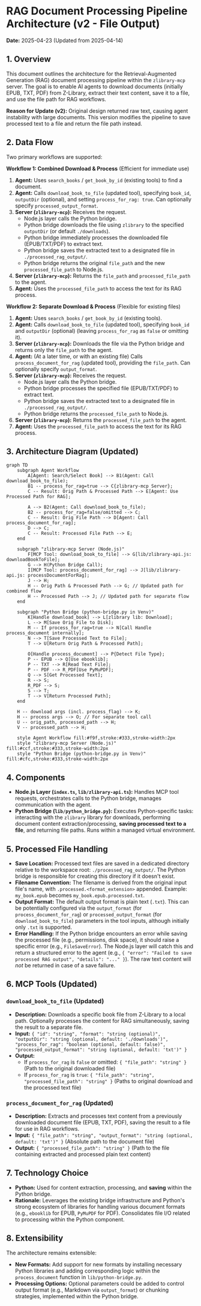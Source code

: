 # RAG Document Processing Pipeline Architecture (v2 - File Output)

**Date:** 2025-04-23 (Updated from 2025-04-14)

## 1. Overview

This document outlines the architecture for the Retrieval-Augmented Generation (RAG) document processing pipeline within the `zlibrary-mcp` server. The goal is to enable AI agents to download documents (initially EPUB, TXT, PDF) from Z-Library, extract their text content, save it to a file, and use the file path for RAG workflows.

**Reason for Update (v2):** Original design returned raw text, causing agent instability with large documents. This version modifies the pipeline to save processed text to a file and return the file path instead.

## 2. Data Flow

Two primary workflows are supported:

**Workflow 1: Combined Download & Process** (Efficient for immediate use)

1.  **Agent:** Uses `search_books` / `get_book_by_id` (existing tools) to find a document.
2.  **Agent:** Calls `download_book_to_file` (updated tool), specifying `book_id`, `outputDir` (optional), and setting `process_for_rag: true`. Can optionally specify `processed_output_format`.
3.  **Server (`zlibrary-mcp`):** Receives the request.
    *   Node.js layer calls the Python bridge.
    *   Python bridge downloads the file using `zlibrary` to the specified `outputDir` (or default `./downloads`).
    *   Python bridge immediately processes the downloaded file (EPUB/TXT/PDF) to extract text.
    *   Python bridge saves the extracted text to a designated file in `./processed_rag_output/`.
    *   Python bridge returns the original `file_path` and the new `processed_file_path` to Node.js.
4.  **Server (`zlibrary-mcp`):** Returns the `file_path` and `processed_file_path` to the agent.
5.  **Agent:** Uses the `processed_file_path` to access the text for its RAG process.

**Workflow 2: Separate Download & Process** (Flexible for existing files)

1.  **Agent:** Uses `search_books` / `get_book_by_id` (existing tools).
2.  **Agent:** Calls `download_book_to_file` (updated tool), specifying `book_id` and `outputDir` (optional) (leaving `process_for_rag` as `false` or omitting it).
3.  **Server (`zlibrary-mcp`):** Downloads the file via the Python bridge and returns only the `file_path` to the agent.
4.  **Agent:** (At a later time, or with an existing file) Calls `process_document_for_rag` (updated tool), providing the `file_path`. Can optionally specify `output_format`.
5.  **Server (`zlibrary-mcp`):** Receives the request.
    *   Node.js layer calls the Python bridge.
    *   Python bridge processes the specified file (EPUB/TXT/PDF) to extract text.
    *   Python bridge saves the extracted text to a designated file in `./processed_rag_output/`.
    *   Python bridge returns the `processed_file_path` to Node.js.
6.  **Server (`zlibrary-mcp`):** Returns the `processed_file_path` to the agent.
7.  **Agent:** Uses the `processed_file_path` to access the text for its RAG process.

## 3. Architecture Diagram (Updated)

```mermaid
graph TD
    subgraph Agent Workflow
        A[Agent: Search/Select Book] --> B1(Agent: Call download_book_to_file);
        B1 -- process_for_rag=true --> C{zlibrary-mcp Server};
        C -- Result: Orig Path & Processed Path --> E[Agent: Use Processed Path for RAG];

        A --> B2(Agent: Call download_book_to_file);
        B2 -- process_for_rag=false/omitted --> C;
        C -- Result: Orig File Path --> D[Agent: Call process_document_for_rag];
        D --> C;
        C -- Result: Processed File Path --> E;
    end

    subgraph "zlibrary-mcp Server (Node.js)"
        F[MCP Tool: download_book_to_file] --> G[lib/zlibrary-api.js: downloadBookToFile];
        G --> H(Python Bridge Call);
        I[MCP Tool: process_document_for_rag] --> J[lib/zlibrary-api.js: processDocumentForRag];
        J --> H;
        H -- Orig Path & Processed Path --> G; // Updated path for combined flow
        H -- Processed Path --> J; // Updated path for separate flow
    end

    subgraph "Python Bridge (python-bridge.py in Venv)"
        K[Handle download_book] --> L[zlibrary lib: Download];
        L --> M[Save Orig File to Disk];
        M -- If process_for_rag=true --> N[Call Handle process_document internally];
        N --> T[Save Processed Text to File];
        T --> U[Return Orig Path & Processed Path];

        O[Handle process_document] --> P{Detect File Type};
        P -- EPUB --> Q[Use ebooklib];
        P -- TXT --> R[Read Text File];
        P -- PDF --> R_PDF[Use PyMuPDF];
        Q --> S[Get Processed Text];
        R --> S;
        R_PDF --> S;
        S --> T;
        T --> V[Return Processed Path];
    end

    H -- download args (incl. process_flag) --> K;
    H -- process args --> O; // For separate tool call
    U -- orig_path, processed_path --> H;
    V -- processed_path --> H;

    style Agent Workflow fill:#f9f,stroke:#333,stroke-width:2px
    style "zlibrary-mcp Server (Node.js)" fill:#ccf,stroke:#333,stroke-width:2px
    style "Python Bridge (python-bridge.py in Venv)" fill:#cfc,stroke:#333,stroke-width:2px
```

## 4. Components

*   **Node.js Layer (`index.ts`, `lib/zlibrary-api.ts`):** Handles MCP tool requests, orchestrates calls to the Python bridge, manages communication with the agent.
*   **Python Bridge (`lib/python_bridge.py`):** Executes Python-specific tasks: interacting with the `zlibrary` library for downloads, performing document content extraction/processing, **saving processed text to a file**, and returning file paths. Runs within a managed virtual environment.

## 5. Processed File Handling

*   **Save Location:** Processed text files are saved in a dedicated directory relative to the workspace root: `./processed_rag_output/`. The Python bridge is responsible for creating this directory if it doesn't exist.
*   **Filename Convention:** The filename is derived from the original input file's name, with `.processed.<format_extension>` appended. Example: `my_book.epub` becomes `my_book.epub.processed.txt`.
*   **Output Format:** The default output format is plain text (`.txt`). This can be potentially configured via the `output_format` (for `process_document_for_rag`) or `processed_output_format` (for `download_book_to_file`) parameters in the tool inputs, although initially only `.txt` is supported.
*   **Error Handling:** If the Python bridge encounters an error while saving the processed file (e.g., permissions, disk space), it should raise a specific error (e.g., `FileSaveError`). The Node.js layer will catch this and return a structured error to the agent (e.g., `{ "error": "Failed to save processed RAG output", "details": "..." }`). The raw text content will *not* be returned in case of a save failure.

## 6. MCP Tools (Updated)

### `download_book_to_file` (Updated)

*   **Description:** Downloads a specific book file from Z-Library to a local path. Optionally processes the content for RAG simultaneously, saving the result to a separate file.
*   **Input:** `{ "id": "string", "format": "string (optional)", "outputDir": "string (optional, default: './downloads')", "process_for_rag": "boolean (optional, default: false)", "processed_output_format": "string (optional, default: 'txt')" }`
*   **Output:**
    *   If `process_for_rag` is `false` or omitted: `{ "file_path": "string" }` (Path to the original downloaded file)
    *   If `process_for_rag` is `true`: `{ "file_path": "string", "processed_file_path": "string" }` (Paths to original download and the processed text file)

### `process_document_for_rag` (Updated)

*   **Description:** Extracts and processes text content from a previously downloaded document file (EPUB, TXT, PDF), saving the result to a file for use in RAG workflows.
*   **Input:** `{ "file_path": "string", "output_format": "string (optional, default: 'txt')" }` (Absolute path to the document file)
*   **Output:** `{ "processed_file_path": "string" }` (Path to the file containing extracted and processed plain text content)

## 7. Technology Choice

*   **Python:** Used for content extraction, processing, and **saving** within the Python bridge.
*   **Rationale:** Leverages the existing bridge infrastructure and Python's strong ecosystem of libraries for handling various document formats (e.g., `ebooklib` for EPUB, `PyMuPDF` for PDF). Consolidates file I/O related to processing within the Python component.

## 8. Extensibility

The architecture remains extensible:
*   **New Formats:** Add support for new formats by installing necessary Python libraries and adding corresponding logic within the `process_document` function in `lib/python-bridge.py`.
*   **Processing Options:** Optional parameters could be added to control output format (e.g., Markdown via `output_format`) or chunking strategies, implemented within the Python bridge.